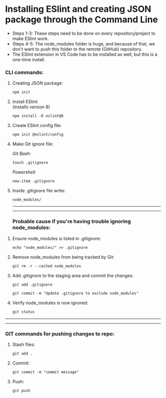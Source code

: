 # Installing ESlint and creating JSON package through the Command Line

- Steps 1-3: These steps need to be done on every repository/project to make ESlint work.
- Steps 4-5: The node_modules folder is huge, and because of that, we don't want to push this folder to the remote (GitHub) repository.
- The ESlint extension in VS Code has to be installed as well, but this is a one-time install.


### CLI commands:

<ol>
  <li>Creating JSON package:</li>

   ```HTML
  npm init
  ```

  <li>Install ESlint:</li>
  (installs version 8)
  
  ```HTML
  npm install -D eslint@8  
  ```
  
  <li>Create ESlint config file:</li>

  ```HTML
  npm init @eslint/config
  ```

  <li>Make Git ignore file:</li>
  
*Git Bash:*

  ```HTML
  touch .gitignore
  ```
*Powershell:*

  ```HTML
  new-item .gitignore
  ```

  <li>Inside .gitignore file write:</li>

  ```HTML
  node_modules/
  ```

---
---

### Probable cause if you're having trouble ignoring node_modules:

</ol>

<ol>
  <li>Ensure node_modules is listed in .gitignore:</li>

  ```HTML
  echo "node_modules/" >> .gitignore
  ```

  <li>Remove node_modules from being tracked by Git:</li>

  ```HTML
  git rm -r --cached node_modules
  ```

  <li>Add .gitignore to the staging area and commit the changes:</li>

  ```HTML
  git add .gitignore
  ```

  ```HTML
  git commit -m "Update .gitignore to exclude node_modules"
  ```

  <li>Verify node_modules is now ignored:</li>

  ```HTML
  git status
  ```

</ol>
 
---
---

### GIT commands for pushing changes to repo:

<ol>
  <li>Stash files:</li>

  ```HTML
  git add .
  ```

  <li>Commit:</li>

  ```HTML
  git commit -m "commit message"
  ```

  <li>Push:</li>
  
  ```HTML
  git push
  ```

</ol>
